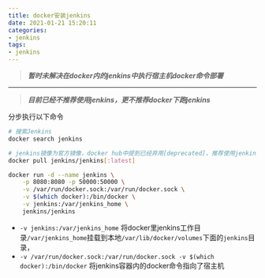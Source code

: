 ```yaml
---
title: docker安装jenkins
date: 2021-01-21 15:20:11
categories:
- jenkins
tags:
- jenkins
---
```


>***暂时未解决在docker内的jenkins中执行宿主机docker命令部署***
---
> ***目前已经不推荐使用jenkins，更不推荐docker下跑jenkins***

分步执行以下命令

``` bash
# 搜索Jenkins
docker search jenkins

# jenkins镜像为官方镜像，docker hub中提到已经弃用[deprecated]，推荐使用jenkins/jenkins
docker pull jenkins/jenkins[:latest]
```

``` bash
docker run -d --name jenkins \
    -p 8080:8080 -p 50000:50000 \
    -v /var/run/docker.sock:/var/run/docker.sock \
    -v $(which docker):/bin/docker \
    -v jenkins:/var/jenkins_home \
    jenkins/jenkins
```

* `-v jenkins:/var/jenkins_home` 将docker里jenkins工作目录`/var/jenkins_home`挂载到本地`/var/lib/docker/volumes`下面的`jenkins`目录，
* `-v /var/run/docker.sock:/var/run/docker.sock -v $(which docker):/bin/docker` 将jenkins容器内的docker命令指向了宿主机
